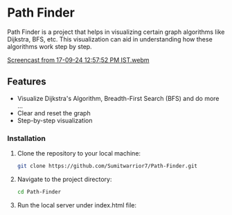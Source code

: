 # Path Finder

Path Finder is a project that helps in visualizing certain graph algorithms like Dijkstra, BFS, etc. This visualization can aid in understanding how these algorithms work step by step.

[Screencast from 17-09-24 12:57:52 PM IST.webm](https://github.com/user-attachments/assets/4bc299ff-24f9-4e85-8cd5-83ca30c53189)


## Features

- Visualize Dijkstra's Algorithm, Breadth-First Search (BFS) and do more ...
- Clear and reset the graph
- Step-by-step visualization


### Installation

1. Clone the repository to your local machine:

   ```sh
   git clone https://github.com/Sumitwarrior7/Path-Finder.git
   
2. Navigate to the project directory:

   ```sh
   cd Path-Finder

3. Run the local server under index.html file:


